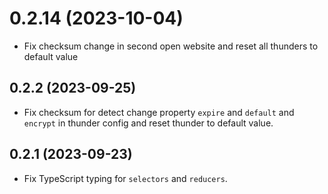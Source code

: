 # 0.2.14 (2023-10-04)

- Fix checksum change in second open website and reset all thunders to default value

## 0.2.2 (2023-09-25)

- Fix checksum for detect change property `expire` and `default` and `encrypt` in thunder config and reset thunder to default value.

## 0.2.1 (2023-09-23)

- Fix TypeScript typing for `selectors` and `reducers`.
